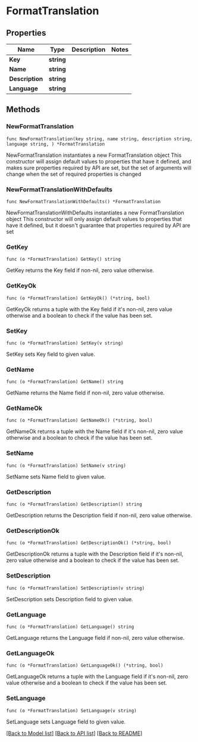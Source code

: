 # FormatTranslation

## Properties

Name | Type | Description | Notes
------------ | ------------- | ------------- | -------------
**Key** | **string** |  | 
**Name** | **string** |  | 
**Description** | **string** |  | 
**Language** | **string** |  | 

## Methods

### NewFormatTranslation

`func NewFormatTranslation(key string, name string, description string, language string, ) *FormatTranslation`

NewFormatTranslation instantiates a new FormatTranslation object
This constructor will assign default values to properties that have it defined,
and makes sure properties required by API are set, but the set of arguments
will change when the set of required properties is changed

### NewFormatTranslationWithDefaults

`func NewFormatTranslationWithDefaults() *FormatTranslation`

NewFormatTranslationWithDefaults instantiates a new FormatTranslation object
This constructor will only assign default values to properties that have it defined,
but it doesn't guarantee that properties required by API are set

### GetKey

`func (o *FormatTranslation) GetKey() string`

GetKey returns the Key field if non-nil, zero value otherwise.

### GetKeyOk

`func (o *FormatTranslation) GetKeyOk() (*string, bool)`

GetKeyOk returns a tuple with the Key field if it's non-nil, zero value otherwise
and a boolean to check if the value has been set.

### SetKey

`func (o *FormatTranslation) SetKey(v string)`

SetKey sets Key field to given value.


### GetName

`func (o *FormatTranslation) GetName() string`

GetName returns the Name field if non-nil, zero value otherwise.

### GetNameOk

`func (o *FormatTranslation) GetNameOk() (*string, bool)`

GetNameOk returns a tuple with the Name field if it's non-nil, zero value otherwise
and a boolean to check if the value has been set.

### SetName

`func (o *FormatTranslation) SetName(v string)`

SetName sets Name field to given value.


### GetDescription

`func (o *FormatTranslation) GetDescription() string`

GetDescription returns the Description field if non-nil, zero value otherwise.

### GetDescriptionOk

`func (o *FormatTranslation) GetDescriptionOk() (*string, bool)`

GetDescriptionOk returns a tuple with the Description field if it's non-nil, zero value otherwise
and a boolean to check if the value has been set.

### SetDescription

`func (o *FormatTranslation) SetDescription(v string)`

SetDescription sets Description field to given value.


### GetLanguage

`func (o *FormatTranslation) GetLanguage() string`

GetLanguage returns the Language field if non-nil, zero value otherwise.

### GetLanguageOk

`func (o *FormatTranslation) GetLanguageOk() (*string, bool)`

GetLanguageOk returns a tuple with the Language field if it's non-nil, zero value otherwise
and a boolean to check if the value has been set.

### SetLanguage

`func (o *FormatTranslation) SetLanguage(v string)`

SetLanguage sets Language field to given value.



[[Back to Model list]](../README.md#documentation-for-models) [[Back to API list]](../README.md#documentation-for-api-endpoints) [[Back to README]](../README.md)


